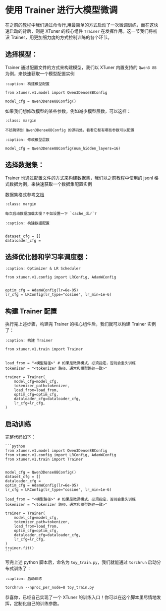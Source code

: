 # 使用 Trainer 进行大模型微调

在之前的[教程](../../get_started/sft.md)中我们通过命令行,用最简单的方式启动了一次微调训练，而在这快速启动的背后，则是 XTuner 的核心组件 `Trainer` 在发挥作用。这一节我们将初识 Trainer，用更加细力度的方式控制训练的各个环节。


## 选择模型：

Trainer 通过配置文件的方式来构建模型，我们以 XTuner 内置支持的 `Qwen3 8B` 为例，来快速获取一个模型配置实例

```{code-block} python
:caption: 构建模型配置

from xtuner.v1.model import Qwen3Dense8BConfig

model_cfg = Qwen3Dense8BConfig()
```

如果我们想修改模型的某些参数，例如减少模型层数，可以这样：

```{tip}
:class: margin

不妨跳转到 Qwen3Dense8BConfig 的源码处，看看它都有哪些参数可以配置
```

```{code-block} python
:caption: 修改模型层数

model_cfg = Qwen3Dense8BConfig(num_hidden_layers=16)
```


## 选择数据集：

Trainer 也通过配置文件的方式来构建数据集，我们以之前教程中使用的 jsonl 格式数据为例，来快速获取一个数据集配置实例

数据集格式参考[文档](../../get_started/sft.md#sft-dataset)

```{tip}
:class: margin

每次启动数据加载太慢？不如设置一下 `cache_dir`?
```

```{code-block} python
:caption: 构建数据配置


dataset_cfg = []
dataloader_cfg = 

```


## 选择优化器和学习率调度器：

```{code-block} python
:caption: Optimizer & LR Scheduler

from xtuner.v1.config import LRConfig, AdamWConfig


optim_cfg = AdamWConfig(lr=6e-05)
lr_cfg = LRConfig(lr_type="cosine", lr_min=1e-6)
```

## 构建 Trainer 配置


执行完上述步骤，构建完 Trainer 的核心组件后，我们就可以构建 Trainer 实例了：

```{code-block} python
:caption: 构建 Trainer

from xtuner.v1.train import Trainer


load_from = "<模型路径>" # 如果是微调模式，必须指定，否则会重头训练
tokenizer = "<tokenizer 路径，通常和模型路径一致>"

trainer = Trainer(
    model_cfg=model_cfg,
    tokenizer_path=tokenizer,
    load_from=load_from,
    optim_cfg=optim_cfg,
    dataloader_cfg=dataloader_cfg,
    lr_cfg=lr_cfg,
)

```


## 启动训练

完整代码如下：

````{toggle}
```python
from xtuner.v1.model import Qwen3Dense8BConfig
from xtuner.v1.config import LRConfig, AdamWConfig
from xtuner.v1.train import Trainer


model_cfg = Qwen3Dense8BConfig()
dataset_cfg = []
dataloader_cfg = 
optim_cfg = AdamWConfig(lr=6e-05)
lr_cfg = LRConfig(lr_type="cosine", lr_min=1e-6)

load_from = "<模型路径>" # 如果是微调模式，必须指定，否则会重头训练
tokenizer = "<tokenizer 路径，通常和模型路径一致>"

trainer = Trainer(
    model_cfg=model_cfg,
    tokenizer_path=tokenizer,
    load_from=load_from,
    optim_cfg=optim_cfg,
    dataloader_cfg=dataloader_cfg,
    lr_cfg=lr_cfg,
)
trainer.fit()
```
````

写完上述 python 脚本后，命名为 `toy_train.py`，我们就能通过 `torchrun` 启动分布式训练了：

```{code-block} bash
:caption: 启动训练

torchrun --nproc_per_node=8 toy_train.py
```

恭喜你，已经自己实现了一个 XTuner 的训练入口！你可以在这个脚本里尽情地发挥，定制化自己的训练参数。
